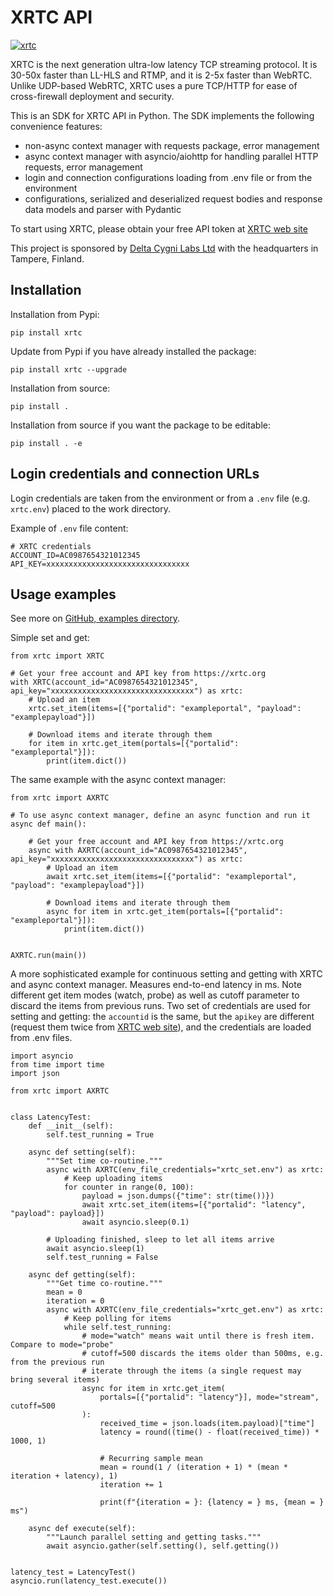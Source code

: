 # XRTC API
[![xrtc](https://snyk.io/advisor/python/xrtc/badge.svg)](https://snyk.io/advisor/python/xrtc)

XRTC is the next generation ultra-low latency TCP streaming protocol. It is 30-50x faster than
LL-HLS and RTMP, and it is 2-5x faster than WebRTC. Unlike UDP-based WebRTC, XRTC uses a pure
TCP/HTTP for ease of cross-firewall deployment and security.

This is an SDK for XRTC API in Python. The SDK implements the following convenience features:

- non-async context manager with requests package, error management
- async context manager with asyncio/aiohttp for handling parallel HTTP requests, error management
- login and connection configurations loading from .env file or from the environment
- configurations, serialized and deserialized request bodies and response data models and parser with Pydantic

To start using XRTC, please obtain your free API token at [XRTC web site](https://xrtc.org)

This project is sponsored by [Delta Cygni Labs Ltd](https://deltacygnilabs.com) with the headquarters in Tampere, Finland.

## Installation

Installation from Pypi:
```
pip install xrtc
```

Update from Pypi if you have already installed the package:
```
pip install xrtc --upgrade
```

Installation from source:
```
pip install .
```

Installation from source if you want the package to be editable:
```
pip install . -e
```

## Login credentials and connection URLs

Login credentials are taken from the environment or from a `.env` file
(e.g. `xrtc.env`) placed to the work directory. 

Example of `.env` file content:
```
# XRTC credentials
ACCOUNT_ID=AC0987654321012345
API_KEY=xxxxxxxxxxxxxxxxxxxxxxxxxxxxxxxx
```

## Usage examples

See more on [GitHub, examples directory](https://github.com/xrtc-org/xrtc-sdk-python).

Simple set and get:
```
from xrtc import XRTC

# Get your free account and API key from https://xrtc.org
with XRTC(account_id="AC0987654321012345", api_key="xxxxxxxxxxxxxxxxxxxxxxxxxxxxxxxx") as xrtc:
    # Upload an item
    xrtc.set_item(items=[{"portalid": "exampleportal", "payload": "examplepayload"}])

    # Download items and iterate through them
    for item in xrtc.get_item(portals=[{"portalid": "exampleportal"}]):
        print(item.dict())
```

The same example with the async context manager:
```
from xrtc import AXRTC

# To use async context manager, define an async function and run it
async def main():

    # Get your free account and API key from https://xrtc.org
    async with AXRTC(account_id="AC0987654321012345", api_key="xxxxxxxxxxxxxxxxxxxxxxxxxxxxxxxx") as xrtc:
        # Upload an item
        await xrtc.set_item(items=[{"portalid": "exampleportal", "payload": "examplepayload"}])

        # Download items and iterate through them
        async for item in xrtc.get_item(portals=[{"portalid": "exampleportal"}]):
            print(item.dict())


AXRTC.run(main())
```

A more sophisticated example for continuous setting and getting with XRTC and async context manager.
Measures end-to-end latency in ms. Note different get item modes (watch, probe) as well as cutoff
parameter to discard the items from previous runs. Two set of credentials are used for setting
and getting: the `accountid` is the same, but the `apikey` are different (request them twice from
[XRTC web site](https://xrtc.org)), and the credentials are loaded from .env files.
```
import asyncio
from time import time
import json

from xrtc import AXRTC


class LatencyTest:
    def __init__(self):
        self.test_running = True

    async def setting(self):
        """Set time co-routine."""
        async with AXRTC(env_file_credentials="xrtc_set.env") as xrtc:
            # Keep uploading items
            for counter in range(0, 100):
                payload = json.dumps({"time": str(time())})
                await xrtc.set_item(items=[{"portalid": "latency", "payload": payload}])
                await asyncio.sleep(0.1)

        # Uploading finished, sleep to let all items arrive
        await asyncio.sleep(1)
        self.test_running = False

    async def getting(self):
        """Get time co-routine."""
        mean = 0
        iteration = 0
        async with AXRTC(env_file_credentials="xrtc_get.env") as xrtc:
            # Keep polling for items
            while self.test_running:
                # mode="watch" means wait until there is fresh item. Compare to mode="probe"
                # cutoff=500 discards the items older than 500ms, e.g. from the previous run
                # iterate through the items (a single request may bring several items)
                async for item in xrtc.get_item(
                    portals=[{"portalid": "latency"}], mode="stream", cutoff=500
                ):
                    received_time = json.loads(item.payload)["time"]
                    latency = round((time() - float(received_time)) * 1000, 1)

                    # Recurring sample mean
                    mean = round(1 / (iteration + 1) * (mean * iteration + latency), 1)
                    iteration += 1

                    print(f"{iteration = }: {latency = } ms, {mean = } ms")

    async def execute(self):
        """Launch parallel setting and getting tasks."""
        await asyncio.gather(self.setting(), self.getting())


latency_test = LatencyTest()
asyncio.run(latency_test.execute())
```
